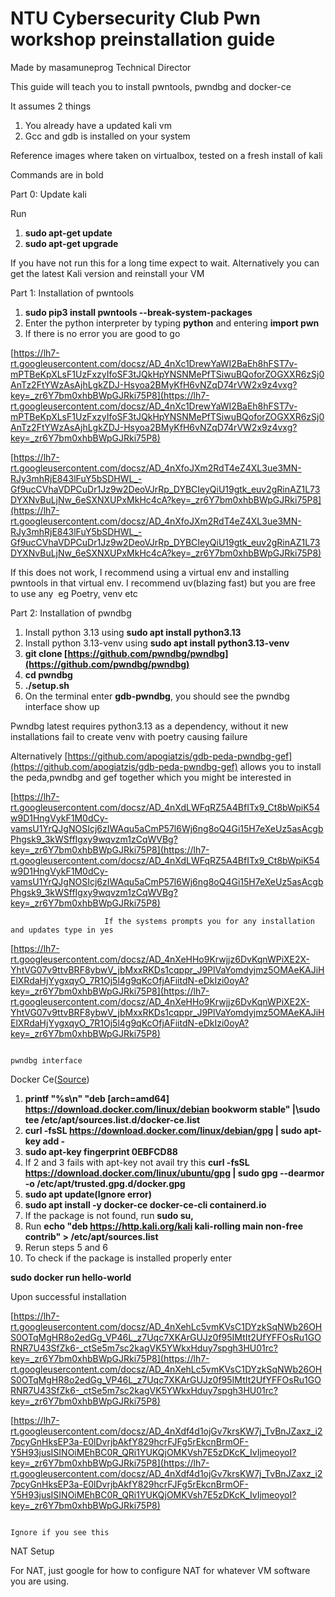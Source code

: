 # NTU Cybersecurity Club Pwn workshop preinstallation guide

Made by masamuneprog Technical Director

This guide will teach you to install pwntools, pwndbg and docker-ce

It assumes 2 things

1. You already have a updated kali vm
2. Gcc and gdb is installed on your system

Reference images where taken on virtualbox, tested on a fresh install of kali

Commands are in bold

Part 0: Update kali

Run

1. **sudo apt-get update**
2. **sudo apt-get upgrade**

If you have not run this for a long time expect to wait. Alternatively you can get the latest Kali version and reinstall your VM

Part 1: Installation of pwntools

1. **sudo pip3 install pwntools --break-system-packages**
2. Enter the python interpreter by typing **python** and entering **import pwn**
3. If there is no error you are good to go

[https://lh7-rt.googleusercontent.com/docsz/AD_4nXc1DrewYaWI2BaEh8hFST7v-mPTBeKpXLsF1UzFxzyIfoSF3tJQkHpYNSNMePfTSiwuBQoforZOGXXR6zSj0AnTz2FtYWzAsAjhLgkZDJ-Hsyoa2BMyKfH6vNZqD74rVW2x9z4vxg?key=_zr6Y7bm0xhbBWpGJRki75P8](https://lh7-rt.googleusercontent.com/docsz/AD_4nXc1DrewYaWI2BaEh8hFST7v-mPTBeKpXLsF1UzFxzyIfoSF3tJQkHpYNSNMePfTSiwuBQoforZOGXXR6zSj0AnTz2FtYWzAsAjhLgkZDJ-Hsyoa2BMyKfH6vNZqD74rVW2x9z4vxg?key=_zr6Y7bm0xhbBWpGJRki75P8)

[https://lh7-rt.googleusercontent.com/docsz/AD_4nXfoJXm2RdT4eZ4XL3ue3MN-RJy3mhRjE843lFuY5bSDHWL_-Gf9ucCVhaVDPCuDr1Jz9w2DeoVJrRp_DYBCIeyQiU19gtk_euv2gRinAZ1L73DYXNvBuLjNw_6eSXNXUPxMkHc4cA?key=_zr6Y7bm0xhbBWpGJRki75P8](https://lh7-rt.googleusercontent.com/docsz/AD_4nXfoJXm2RdT4eZ4XL3ue3MN-RJy3mhRjE843lFuY5bSDHWL_-Gf9ucCVhaVDPCuDr1Jz9w2DeoVJrRp_DYBCIeyQiU19gtk_euv2gRinAZ1L73DYXNvBuLjNw_6eSXNXUPxMkHc4cA?key=_zr6Y7bm0xhbBWpGJRki75P8)

If this does not work, I recommend using a virtual env and installing pwntools in that virtual env. I recommend uv(blazing fast) but you are free to use any  eg Poetry, venv etc

Part 2: Installation of pwndbg

1. Install python 3.13 using **sudo apt install python3.13**
2. Install python 3.13-venv using **sudo apt install python3.13-venv**
3. **git clone [https://github.com/pwndbg/pwndbg](https://github.com/pwndbg/pwndbg)**
4. **cd pwndbg**
5. **./setup.sh**
6. On the terminal enter **gdb-pwndbg**, you should see the pwndbg interface show up

Pwndbg latest requires python3.13 as a dependency, without it new installations fail to create venv with poetry causing failure

Alternatively [https://github.com/apogiatzis/gdb-peda-pwndbg-gef](https://github.com/apogiatzis/gdb-peda-pwndbg-gef) allows you to install the peda,pwndbg and gef together which you might be interested in

[https://lh7-rt.googleusercontent.com/docsz/AD_4nXdLWFqRZ5A4BfITx9_Ct8bWpiK54w9D1HngVykF1M0dCy-vamsU1YrQJgNOSIcj6zIWAqu5aCmP57l6Wj6ng8oQ4Gi15H7eXeUz5asAcgbPhgsk9_3kWSffIgxy9wqvzm1zCqWVBg?key=_zr6Y7bm0xhbBWpGJRki75P8](https://lh7-rt.googleusercontent.com/docsz/AD_4nXdLWFqRZ5A4BfITx9_Ct8bWpiK54w9D1HngVykF1M0dCy-vamsU1YrQJgNOSIcj6zIWAqu5aCmP57l6Wj6ng8oQ4Gi15H7eXeUz5asAcgbPhgsk9_3kWSffIgxy9wqvzm1zCqWVBg?key=_zr6Y7bm0xhbBWpGJRki75P8)

                         If the systems prompts you for any installation and updates type in yes

[https://lh7-rt.googleusercontent.com/docsz/AD_4nXeHHo9Krwjjz6DvKqnWPiXE2X-YhtVG07v9ttvBRF8ybwV_jbMxxRKDs1cqppr_J9PlVaYomdyjmz5OMAeKAJiHElXRdaHjYygxqyO_7R1Oj5l4g9qKcOfjAFiitdN-eDkIzi0oyA?key=_zr6Y7bm0xhbBWpGJRki75P8](https://lh7-rt.googleusercontent.com/docsz/AD_4nXeHHo9Krwjjz6DvKqnWPiXE2X-YhtVG07v9ttvBRF8ybwV_jbMxxRKDs1cqppr_J9PlVaYomdyjmz5OMAeKAJiHElXRdaHjYygxqyO_7R1Oj5l4g9qKcOfjAFiitdN-eDkIzi0oyA?key=_zr6Y7bm0xhbBWpGJRki75P8)

                                                                              pwndbg interface

Docker Ce([Source](https://www.kali.org/docs/containers/installing-docker-on-kali/))

1. **printf "%s\n" "deb [arch=amd64] https://download.docker.com/linux/debian bookworm stable" |\sudo tee /etc/apt/sources.list.d/docker-ce.list**
2. **curl -fsSL https://download.docker.com/linux/debian/gpg | sudo apt-key add -**
3. **sudo apt-key fingerprint 0EBFCD88**
4. If 2 and 3 fails with apt-key not avail try this **curl -fsSL https://download.docker.com/linux/ubuntu/gpg | sudo gpg --dearmor -o /etc/apt/trusted.gpg.d/docker.gpg**
5. **sudo apt update(Ignore error)**
6. **sudo apt install -y docker-ce docker-ce-cli containerd.io**
7. If the package is not found, run **sudo su,**
8. Run **echo "deb https://http.kali.org/kali kali-rolling main non-free contrib" > /etc/apt/sources.list**
9. Rerun steps 5 and 6
10. To check if the package is installed properly enter

**sudo docker run hello-world**

Upon successful installation

[https://lh7-rt.googleusercontent.com/docsz/AD_4nXehLc5vmKVsC1DYzkSqNWb26OHS0OTqMgHR8o2edGg_VP46L_z7Uqc7XKArGUJz0f95IMtIt2UfYFFOsRu1GORNR7U43SfZk6-_ctSe5m7sc2kagVK5YWkxHduy7spgh3HU01rc?key=_zr6Y7bm0xhbBWpGJRki75P8](https://lh7-rt.googleusercontent.com/docsz/AD_4nXehLc5vmKVsC1DYzkSqNWb26OHS0OTqMgHR8o2edGg_VP46L_z7Uqc7XKArGUJz0f95IMtIt2UfYFFOsRu1GORNR7U43SfZk6-_ctSe5m7sc2kagVK5YWkxHduy7spgh3HU01rc?key=_zr6Y7bm0xhbBWpGJRki75P8)

[https://lh7-rt.googleusercontent.com/docsz/AD_4nXdf4d1ojGv7krsKW7j_TvBnJZaxz_i27pcyGnHksEP3a-E0lDvrjbAkfY829hcrFJFg5rEkcnBrmOF-Y5H93jusISINOiMEhBC0R_QRi1YUKQjOMKVsh7E5zDKcK_IvIjmeoyoI?key=_zr6Y7bm0xhbBWpGJRki75P8](https://lh7-rt.googleusercontent.com/docsz/AD_4nXdf4d1ojGv7krsKW7j_TvBnJZaxz_i27pcyGnHksEP3a-E0lDvrjbAkfY829hcrFJFg5rEkcnBrmOF-Y5H93jusISINOiMEhBC0R_QRi1YUKQjOMKVsh7E5zDKcK_IvIjmeoyoI?key=_zr6Y7bm0xhbBWpGJRki75P8)

                                                                            Ignore if you see this

NAT Setup

For NAT, just google for how to configure NAT for whatever VM software you are using.